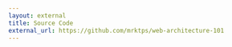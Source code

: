 ```yaml
---
layout: external
title: Source Code
external_url: https://github.com/mrktps/web-architecture-101
---
```



